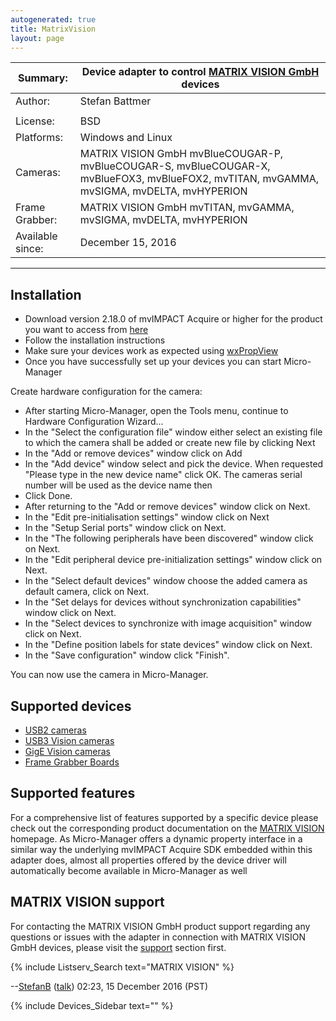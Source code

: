 ```yaml
---
autogenerated: true
title: MatrixVision
layout: page
---
```


| Summary:         | Device adapter to control [MATRIX VISION GmbH](http://www.matrix-vision.com) devices                                                      |
| ---------------- | ----------------------------------------------------------------------------------------------------------------------------------------- |
| Author:          | Stefan Battmer                                                                                                                            |
|                  |                                                                                                                                           |
| License:         | BSD                                                                                                                                       |
| Platforms:       | Windows and Linux                                                                                                                         |
| Cameras:         | MATRIX VISION GmbH mvBlueCOUGAR-P, mvBlueCOUGAR-S, mvBlueCOUGAR-X, mvBlueFOX3, mvBlueFOX2, mvTITAN, mvGAMMA, mvSIGMA, mvDELTA, mvHYPERION |
| Frame Grabber:   | MATRIX VISION GmbH mvTITAN, mvGAMMA, mvSIGMA, mvDELTA, mvHYPERION                                                                         |
| Available since: | December 15, 2016                                                                                                                         |

-----

## Installation

  - Download version 2.18.0 of mvIMPACT Acquire or higher for the
    product you want to access from
    [here](https://www.matrix-vision.com/software-drivers-en.html)
  - Follow the installation instructions
  - Make sure your devices work as expected using
    [wxPropView](https://www.matrix-vision.com/manuals/mvBlueCOUGAR-X/GUI_page_0.html#GUI_section_mvPropView)
  - Once you have successfully set up your devices you can start
    Micro-Manager

Create hardware configuration for the camera:

  - After starting Micro-Manager, open the Tools menu, continue to
    Hardware Configuration Wizard...
  - In the "Select the configuration file" window either select an
    existing file to which the camera shall be added or create new file
    by clicking Next
  - In the "Add or remove devices" window click on Add
  - In the "Add device" window select and pick the device. When
    requested "Please type in the new device name" click OK. The cameras
    serial number will be used as the device name then
  - Click Done.
  - After returning to the "Add or remove devices" window click on Next.
  - In the "Edit pre-initialisation settings" window click on Next
  - In the "Setup Serial ports" window click on Next.
  - In the "The following peripherals have been discovered" window click
    on Next.
  - In the "Edit peripheral device pre-initialization settings" window
    click on Next.
  - In the "Select default devices" window choose the added camera as
    default camera, click on Next.
  - In the "Set delays for devices without synchronization capabilities"
    window click on Next.
  - In the "Select devices to synchronize with image acquisition" window
    click on Next.
  - In the "Define position labels for state devices" window click on
    Next.
  - In the "Save configuration" window click "Finish".

You can now use the camera in Micro-Manager.

## Supported devices

  - [USB2 cameras](https://www.matrix-vision.com/usb-20-en.html)
  - [USB3 Vision
    cameras](https://www.matrix-vision.com/usb3-vision-en.html)
  - [GigE Vision
    cameras](https://www.matrix-vision.com/gige-vision-en.html)
  - [Frame Grabber
    Boards](https://www.matrix-vision.com/summary-frame-grabbers.html)

## Supported features

For a comprehensive list of features supported by a specific device
please check out the corresponding product documentation on the [MATRIX
VISION](http://www.matrix-vision.com) homepage. As Micro-Manager offers
a dynamic property interface in a similar way the underlying mvIMPACT
Acquire SDK embedded within this adapter does, almost all properties
offered by the device driver will automatically become available in
Micro-Manager as well

## MATRIX VISION support

For contacting the MATRIX VISION GmbH product support regarding any
questions or issues with the adapter in connection with MATRIX VISION
GmbH devices, please visit the
[support](https://www.matrix-vision.com/support-en.html) section first.

{% include Listserv_Search text="MATRIX VISION" %}

\--[StefanB](User:StefanB "wikilink")
([talk](User_talk:StefanB "wikilink")) 02:23, 15 December 2016 (PST)

{% include Devices_Sidebar text="" %}
